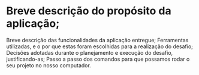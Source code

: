 <h1>Breve descrição do propósito da aplicação;</h1>
Breve descrição das funcionalidades da aplicação entregue;
Ferramentas utilizadas, e o por que estas foram
escolhidas para a realização do desafio;
Decisões adotadas durante o planejamento e
execução do desafio, justificando-as;
Passo a passo dos comandos para que
possamos rodar o seu projeto no nosso
computador.